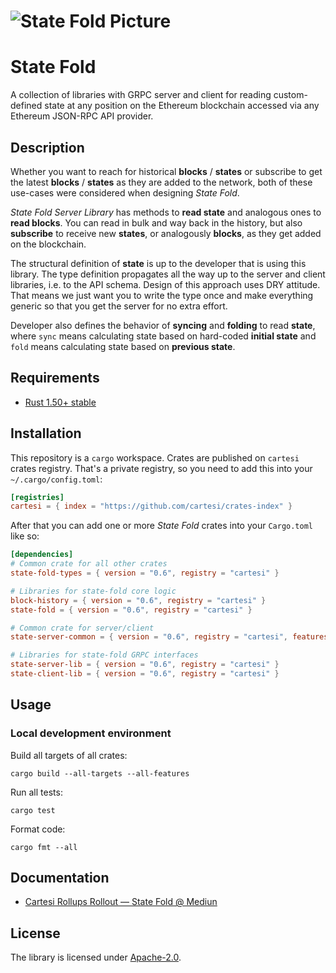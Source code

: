 # ![State Fold Picture](https://cartesi.notion.site/image/https%3A%2F%2Fs3-us-west-2.amazonaws.com%2Fsecure.notion-static.com%2F0fd9b7e1-93a3-4c99-8680-eb28cbc6aa3e%2F2023_LinkedIn_Header_-_Core_Contributors_(1).png?table=block&id=9eea3776-7397-4739-81ad-c96172f72c1e&spaceId=62ffa304-a896-4e7e-823d-af99eb3cccf3&width=2000&userId=&cache=v2 "State Fold")

# State Fold

A collection of libraries with GRPC server and client for reading custom-defined state at any position on the Ethereum blockchain accessed via any Ethereum JSON-RPC API provider.

## Description

Whether you want to reach for historical **blocks** / **states** or subscribe to get the latest **blocks** / **states** as they are added to the network, both of these use-cases were considered when designing *State Fold*.

*State Fold Server Library* has methods to **read state** and analogous ones to **read blocks**. You can read in bulk and way back in the history, but also **subscribe** to receive new **states**, or analogously **blocks**, as they get added on the blockchain.

The structural definition of **state** is up to the developer that is using this library. The type definition propagates all the way up to the server and client libraries, i.e. to the API schema. Design of this approach uses DRY attitude. That means we just want you to write the type once and make everything generic so that you get the server for no extra effort.

Developer also defines the behavior of **syncing** and **folding** to read **state**, where `sync` means calculating state based on hard-coded **initial state** and `fold` means calculating state based on **previous state**.

## Requirements

* [Rust 1.50+ stable](https://rustup.rs/)

## Installation

This repository is a `cargo` workspace. Crates are published on `cartesi` crates registry. That's a private registry, so you need to add this into your `~/.cargo/config.toml`:

```toml
[registries]
cartesi = { index = "https://github.com/cartesi/crates-index" }
```

After that you can add one or more *State Fold* crates into your `Cargo.toml` like so:

```toml
[dependencies]
# Common crate for all other crates
state-fold-types = { version = "0.6", registry = "cartesi" }

# Libraries for state-fold core logic
block-history = { version = "0.6", registry = "cartesi" }
state-fold = { version = "0.6", registry = "cartesi" }

# Common crate for server/client
state-server-common = { version = "0.6", registry = "cartesi", features = ["server"] }

# Libraries for state-fold GRPC interfaces
state-server-lib = { version = "0.6", registry = "cartesi" }
state-client-lib = { version = "0.6", registry = "cartesi" }
```

## Usage

### Local development environment

Build all targets of all crates:

```
cargo build --all-targets --all-features
```

Run all tests:

```
cargo test
```

Format code:

```
cargo fmt --all
```

## Documentation

* [Cartesi Rollups Rollout — State Fold @ Mediun](https://medium.com/cartesi/state-fold-cfe5f4d79639)

## License

The library is licensed under [Apache-2.0](LICENSE).
